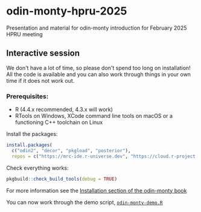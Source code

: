 # odin-monty-hpru-2025

Presentation and material for odin-monty introduction for February 2025 HPRU meeting

## Interactive session

We don't have a lot of time, so please don't spend too long on installation!  All the code is available and you can also work through things in your own time if it does not work out.

### Prerequisites:

* R (4.4.x recommended, 4.3.x will work)
* RTools on Windows, XCode command line tools on macOS or a functioning C++ toolchain on Linux

Install the packages:

```r
install.packages(
  c("odin2", "decor", "pkgload", "posterior"),
  repos = c("https://mrc-ide.r-universe.dev", "https://cloud.r-project.org"))
```

Check everything works:

```r
pkgbuild::check_build_tools(debug = TRUE)
```

For more information see the [Installation section of the odin-monty book](https://mrc-ide.github.io/odin-monty/installation.html)

You can now work through the demo script, [`odin-monty-demo.R`](odin-monty-demo.R)

